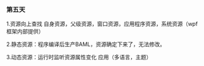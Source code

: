 ﻿### 第五天

1.资源向上查找 自身资源，父级资源，窗口资源，应用程序资源，系统资源（wpf框架内部提供）

2.静态资源：程序编译后生产BAML，资源确定下来了，无法修改。

3.动态资源：运行时监听资源属性变化  应用（多语言，主题）
